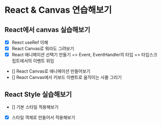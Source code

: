 # React & Canvas 연습해보기

## React에서 canvas 실습해보기

- [x] Reect useRef 이해
- [x] React Canvas로 뭐라도 그려보기
- [x] React 애니메이션 선택기 만들기
      => Event, EventHandler의 타입
      => 타입스크립트에서의 이벤트 위임
- [] React Canvas로 애니메이션 만들어보기
- [] React Canvas에서 키보드 이벤트로 움직이는 사물 그리기

## React Style 실습해보기

- [] 기본 스타일 적용해보기
- [x] 스타일 객체로 만들어서 적용해보기
